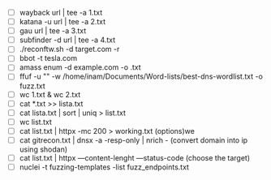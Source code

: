 - [ ]  wayback url | tee -a 1.txt
- [ ]  katana -u url | tee -a 2.txt
- [ ]  gau url | tee -a 3.txt
- [ ]  subfinder -d url | tee -a 4.txt
- [ ]  ./reconftw.sh -d target.com -r
- [ ]  bbot -t tesla.com
- [ ]  amass enum -d example.com  -o .txt
- [ ]  ffuf -u "" -w /home/inam/Documents/Word-lists/best-dns-wordlist.txt -o fuzz.txt
- [ ]  wc 1.txt & wc 2.txt
- [ ]  cat *.txt >> lista.txt
- [ ]  cat lista.txt | sort | uniq > list.txt
- [ ]  wc list.txt
- [ ]  cat list.txt | httpx -mc 200 > working.txt (options)we
- [ ]  cat gitrecon.txt | dnsx -a -resp-only | nrich -  (convert domain into ip using shodan)
- [ ]  cat list.txt | httpx —content-lenght —status-code (choose the target)
- [ ]  nuclei -t fuzzing-templates -list fuzz_endpoints.txt
